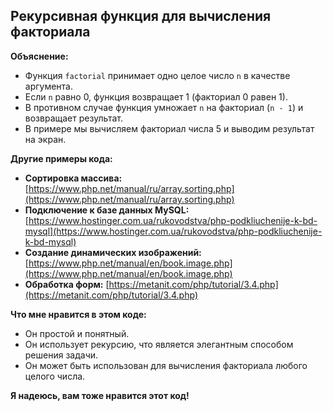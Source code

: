 ## Рекурсивная функция для вычисления факториала

**Объяснение:**
* Функция `factorial` принимает одно целое число `n` в качестве аргумента.
* Если `n` равно 0, функция возвращает 1 (факториал 0 равен 1).
* В противном случае функция умножает `n` на факториал (`n - 1`) и возвращает результат.
* В примере мы вычисляем факториал числа 5 и выводим результат на экран.

**Другие примеры кода:**
* **Сортировка массива:** [https://www.php.net/manual/ru/array.sorting.php](https://www.php.net/manual/ru/array.sorting.php)
* **Подключение к базе данных MySQL:** [https://www.hostinger.com.ua/rukovodstva/php-podkliuchenije-k-bd-mysql](https://www.hostinger.com.ua/rukovodstva/php-podkliuchenije-k-bd-mysql)
* **Создание динамических изображений:** [https://www.php.net/manual/en/book.image.php](https://www.php.net/manual/en/book.image.php)
* **Обработка форм:** [https://metanit.com/php/tutorial/3.4.php](https://metanit.com/php/tutorial/3.4.php)

**Что мне нравится в этом коде:**
* Он простой и понятный.
* Он использует рекурсию, что является элегантным способом решения задачи.
* Он может быть использован для вычисления факториала любого целого числа.

**Я надеюсь, вам тоже нравится этот код!**
